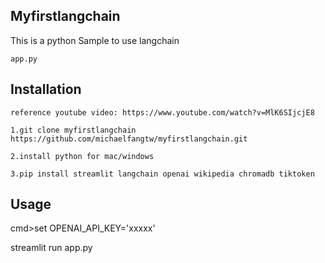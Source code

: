 Myfirstlangchain
-----
This is a python Sample to use langchain
```
app.py
```
Installation
------------
```
reference youtube video: https://www.youtube.com/watch?v=MlK6SIjcjE8

1.git clone myfirstlangchain https://github.com/michaelfangtw/myfirstlangchain.git

2.install python for mac/windows

3.pip install streamlit langchain openai wikipedia chromadb tiktoken

```
Usage
------------
cmd>set OPENAI_API_KEY='xxxxx'

streamlit run app.py


